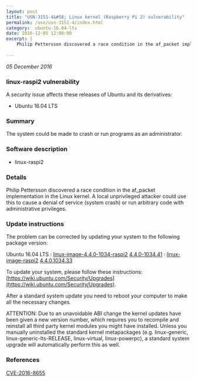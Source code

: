 ```yaml
---
layout: post
title: "USN-3151-4&#58; Linux kernel (Raspberry Pi 2) vulnerability"
permalink: /usn/usn-3151-4/index.html
category:  ubuntu-16.04-lts
date: 2016-12-05 12:00:00
excerpt: |
    Philip Pettersson discovered a race condition in the af_packet implementation in the Linux kernel. A local unprivileged attacker could use this to cause a denial of service (system crash) or run arbitrary code with administrative privileges. 
    
--- 
```

 
 

*05 December 2016*

### linux-raspi2 vulnerability

A security issue affects these releases of Ubuntu and its derivatives:

* Ubuntu 16.04 LTS

### Summary

The system could be made to crash or run programs as an administrator. 

### Software description

* linux-raspi2 

### Details

Philip Pettersson discovered a race condition in the af_packet implementation in the Linux kernel. A local unprivileged attacker could use this to cause a denial of service (system crash) or run arbitrary code with administrative privileges. 

### Update instructions

The problem can be corrected by updating your system to the following package version:

Ubuntu 16.04 LTS
 : [linux-image-4.4.0-1034-raspi2](https://launchpad.net/ubuntu/+source/linux-raspi2) <span> [4.4.0-1034.41](https://launchpad.net/ubuntu/+source/linux-raspi2/4.4.0-1034.41) </span> 
 : [linux-image-raspi2](https://launchpad.net/ubuntu/+source/linux-raspi2) <span> [4.4.0.1034.33](https://launchpad.net/ubuntu/+source/linux-raspi2/4.4.0-1034.41) </span> 

To update your system, please follow these instructions: [https://wiki.ubuntu.com/Security/Upgrades](https://wiki.ubuntu.com/Security/Upgrades).

After a standard system update you need to reboot your computer to make all the necessary changes.

ATTENTION: Due to an unavoidable ABI change the kernel updates have been given a new version number, which requires you to recompile and reinstall all third party kernel modules you might have installed. Unless you manually uninstalled the standard kernel metapackages (e.g. linux-generic, linux-generic-lts-RELEASE, linux-virtual, linux-powerpc), a standard system upgrade will automatically perform this as well. 

### References

 
 [CVE-2016-8655](http://people.ubuntu.com/~ubuntu-security/cve/CVE-2016-8655)
 

